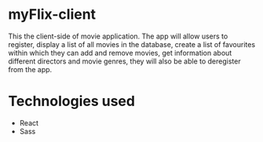 # myFlix-client

This the client-side of movie application. The app will allow users to register, display a list of all movies in the database, create a list of favourites within which they can add and remove movies, get information about different directors and movie genres, they will also be able to deregister from the app.

# Technologies used

- React
- Sass
